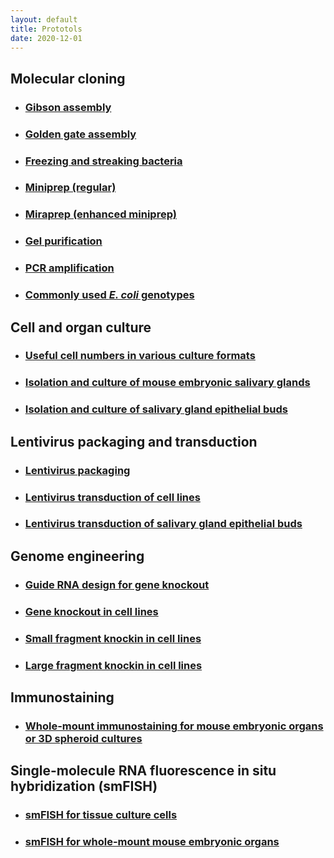 ```yaml
---
layout: default
title: Prototols
date: 2020-12-01
---
```


## Molecular cloning

* ### [Gibson assembly](./gibson-assembly.html)
* ### [Golden gate assembly](./golden-gate-assembly.html)
* ### [Freezing and streaking bacteria](./freezing-and-streaking-bacteria.html)
* ### [Miniprep (regular)](./miniprep.html)
* ### [Miraprep (enhanced miniprep)](./miraprep.html)
* ### [Gel purification](./gel-purification.html)
* ### [PCR amplification](./PCR-amplification.html)
* ### [Commonly used _E. coli_ genotypes](./commonly-used-E-coli-genotypes.html)


## Cell and organ culture

* ### [Useful cell numbers in various culture formats](./useful-cell-numbers-in-various-culture-formats.html)
* ### [Isolation and culture of mouse embryonic salivary glands](./isolation-and-culture-of-mouse-embryonic-salivary-glands.html)
* ### [Isolation and culture of salivary gland epithelial buds](./isolation-and-culture-of-SMG-epi-buds.html)


## Lentivirus packaging and transduction

* ### [Lentivirus packaging](./lentivirus-packaging.html)
* ### [Lentivirus transduction of cell lines](./lentivirus-transduction-cell-lines.html)
* ### [Lentivirus transduction of salivary gland epithelial buds](./lentivirus-transduction-SMG-epi-buds.html)


## Genome engineering

* ### [Guide RNA design for gene knockout](./guide-RNA-design-KO.html)
* ### [Gene knockout in cell lines](./gene-knockout-in-cell-lines.html)
* ### [Small fragment knockin in cell lines](./small-fragment-knockin-in-cell-lines.html)
* ### [Large fragment knockin in cell lines](./large-fragment-knockin-in-cell-lines.html)


## Immunostaining

* ### [Whole-mount immunostaining for mouse embryonic organs or 3D spheroid cultures](./whole-mount-immunostaining-embryonic-organs-or-spheroids.html)


## Single-molecule RNA fluorescence in situ hybridization (smFISH)

* ### [smFISH for tissue culture cells](./smFISH-for-tissue-culture-cells.html)
* ### [smFISH for whole-mount mouse embryonic organs](./smFISH-for-whole-mount-mouse-embryonic-organs.html)
